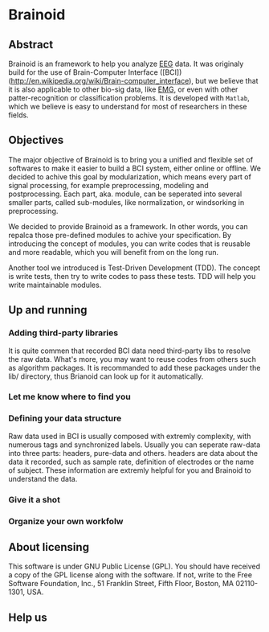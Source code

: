 Brainoid
========

## Abstract

Brainoid is an framework to help you analyze
[EEG](http://en.wikipedia.org/wiki/Eeg) data. It was originaly build
for the use of Brain-Computer Interface
([BCI])(http://en.wikipedia.org/wiki/Brain-computer_interface), but we
believe that it is also applicable to other bio-sig data, like
[EMG](http://en.wikipedia.org/wiki/Electromyography), or even with
other patter-recognition or classification problems.  It is developed
with `Matlab`, which we believe is easy to understand for most of
researchers in these fields.


## Objectives

The major objective of Brainoid is to bring you a unified and flexible
set of softwares to make it easier to build a BCI system, either
online or offline. We decided to achive this goal by modularization,
which means every part of signal processing, for example
preprocessing, modeling and postprocessing. Each part, aka. module,
can be seperated into several smaller parts, called sub-modules, like
normalization, or windsorking in preprocessing.

We decided to provide Brainoid as a framework. In other words, you can
repalca those pre-defined modules to achive your specification. By
introducing the concept of modules, you can write codes that is
reusable and more readable, which you will benefit from on the long
run.

Another tool we introduced is Test-Driven Development (TDD). The
concept is write tests, then try to write codes to pass these
tests. TDD will help you write maintainable modules.


Up and running
--------------

### Adding third-party libraries

It is quite commen that recorded BCI data need third-party libs to
resolve the raw data. What's more, you may want to reuse codes from
others such as algorithm packages. It is recommanded to add these
packages under the lib/ directory, thus Brianoid can look up for it
automatically.


### Let me know where to find you




### Defining your data structure

Raw data used in BCI is usually composed with extremly complexity,
with numerous tags and synchronized labels. Usually you can seperate
raw-data into three parts: headers, pure-data and others. headers are
data about the data it recorded, such as sample rate, definition of
electrodes or the name of subject. These information are extremly
helpful for you and Brainoid to understand the data.


### Give it a shot


### Organize your own workfolw


About licensing
---------------

This software is under GNU Public License (GPL). You should have
received a copy of the GPL license along with the software. If not,
write to the Free Software Foundation, Inc., 51 Franklin Street, Fifth
Floor, Boston, MA 02110-1301, USA.


## Help us



